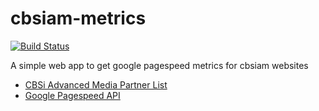 # cbsiam-metrics

[![Build Status](https://travis-ci.org/oldskoolfan/cbsiam-metrics.svg?branch=master)](https://travis-ci.org/oldskoolfan/cbsiam-metrics)

A simple web app to get google pagespeed metrics for cbsiam websites

 * [CBSi Advanced Media Partner List](http://www.cbsiam.com/partner-list.html)
 * [Google Pagespeed API](https://developers.google.com/speed/docs/insights/v2/reference/pagespeedapi/runpagespeed)
